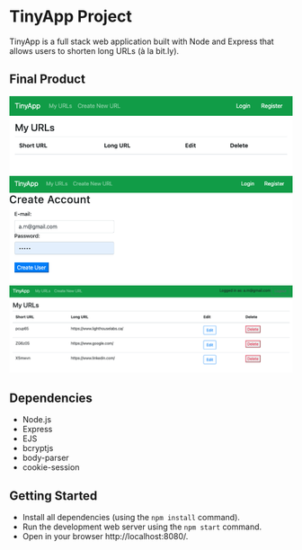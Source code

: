 # TinyApp Project

TinyApp is a full stack web application built with Node and Express that allows users to shorten long URLs (à la bit.ly).

## Final Product

!["Screenshot of /urls page"](https://github.com/anna-flytis/tinyapp/blob/main/docs/urls-page.png)
!["Screenshot of registration page"](https://github.com/anna-flytis/tinyapp/blob/main/docs/registration-page.png)
!["Screenshot of new url page"](https://github.com/anna-flytis/tinyapp/blob/main/docs/newurl-page.png)


## Dependencies

- Node.js
- Express
- EJS
- bcryptjs
- body-parser
- cookie-session

## Getting Started

- Install all dependencies (using the `npm install` command).
- Run the development web server using the `npm start` command.
- Open in your browser http://localhost:8080/.
